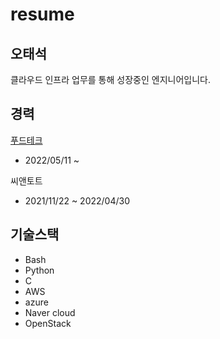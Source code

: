 resume
=============

오태석
-------------
클라우드 인프라 업무를 통해 성장중인 엔지니어입니다.

경력
-------------
[푸드테크](https://www.foodtechkorea.com/)
- 2022/05/11 ~

씨앤토트
- 2021/11/22 ~ 2022/04/30


기술스택
-------------
- Bash
- Python
- C
- AWS
- azure
- Naver cloud
- OpenStack
